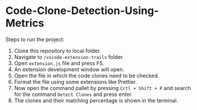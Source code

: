 # Code-Clone-Detection-Using-Metrics

Steps to run the project:
1. Clone this repository to local folder.
2. Navigate to ```/vscode-extension-trails``` folder.
3. Open ```extension.js``` file and press F5.
4. An extension development window will open.
5. Open the file in which the code clones need to be checked.
6. Format the file using some extensions like Prettier.
7. Now open the command pallet by pressing ```Crtl + Shift + P``` and search for the command ```Detect Clones``` and press enter.
8. The clones and their matching percentage is shown in the terminal.
